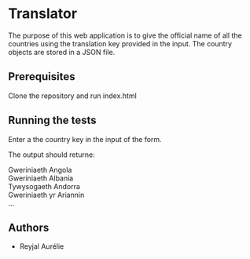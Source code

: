 # Translator  #

The purpose of this web application is to give the official name of all the countries using the translation key provided in the input.
The country objects are stored in a JSON file.



## Prerequisites

Clone the repository and run index.html

## Running the tests

Enter a the country key in the input of the form.

The output should returne:

Gweriniaeth Angola  
Gweriniaeth Albania  
Tywysogaeth Andorra  
Gweriniaeth yr Ariannin  
...

## Authors

- Reyjal Aurélie

